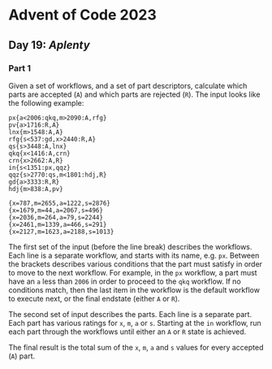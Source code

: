 # Advent of Code 2023
## Day 19: *Aplenty*

### Part 1

Given a set of workflows, and a set of part descriptors, calculate which parts are accepted (`A`) and which parts are rejected (`R`). The input looks like the following example:

```
px{a<2006:qkq,m>2090:A,rfg}
pv{a>1716:R,A}
lnx{m>1548:A,A}
rfg{s<537:gd,x>2440:R,A}
qs{s>3448:A,lnx}
qkq{x<1416:A,crn}
crn{x>2662:A,R}
in{s<1351:px,qqz}
qqz{s>2770:qs,m<1801:hdj,R}
gd{a>3333:R,R}
hdj{m>838:A,pv}

{x=787,m=2655,a=1222,s=2876}
{x=1679,m=44,a=2067,s=496}
{x=2036,m=264,a=79,s=2244}
{x=2461,m=1339,a=466,s=291}
{x=2127,m=1623,a=2188,s=1013}
```

The first set of the input (before the line break) describes the workflows. Each line is a separate workflow, and starts with its name, e.g. `px`. Between the brackets describes various conditions that the part must satisfy in order to move to the next workflow. For example, in the `px` workflow, a part must have an `a` less than `2006` in order to proceed to the `qkq` workflow. If no conditions match, then the last item in the workflow is the default workflow to execute next, or the final endstate (either `A` or `R`).

The second set of input describes the parts. Each line is a separate part. Each part has various ratings for `x`, `m`, `a` or `s`. Starting at the `in` workflow, run each part through the workflows until either an `A` or `R` state is achieved.

The final result is the total sum of the `x`, `m`, `a` and `s` values for every accepted (`A`) part.